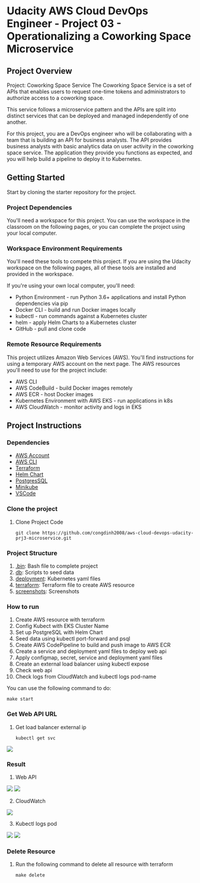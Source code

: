 # Udacity AWS Cloud DevOps Engineer - Project 03 - Operationalizing a Coworking Space Microservice

## Project Overview

Project: Coworking Space Service
The Coworking Space Service is a set of APIs that enables users to request one-time tokens and administrators to authorize access to a coworking space.

This service follows a microservice pattern and the APIs are split into distinct services that can be deployed and managed independently of one another.

For this project, you are a DevOps engineer who will be collaborating with a team that is building an API for business analysts. The API provides business analysts with basic analytics data on user activity in the coworking space service. The application they provide you functions as expected, and you will help build a pipeline to deploy it to Kubernetes.

## Getting Started

Start by cloning the starter repository for the project.

### Project Dependencies

You'll need a workspace for this project. You can use the workspace in the classroom on the following pages, or you can complete the project using your local computer.

### Workspace Environment Requirements

You'll need these tools to compete this project. If you are using the Udacity workspace on the following pages, all of these tools are installed and provided in the workspace.

If you're using your own local computer, you'll need:

- Python Environment - run Python 3.6+ applications and install Python dependencies via pip
- Docker CLI - build and run Docker images locally
- kubectl - run commands against a Kubernetes cluster
- helm - apply Helm Charts to a Kubernetes cluster
- GitHub - pull and clone code

### Remote Resource Requirements

This project utilizes Amazon Web Services (AWS). You'll find instructions for using a temporary AWS account on the next page. The AWS resources you'll need to use for the project include:

- AWS CLI
- AWS CodeBuild - build Docker images remotely
- AWS ECR - host Docker images
- Kubernetes Environment with AWS EKS - run applications in k8s
- AWS CloudWatch - monitor activity and logs in EKS

## Project Instructions

### Dependencies

- [AWS Account](https://aws.amazon.com/)
- [AWS CLI](https://docs.aws.amazon.com/cli/latest/userguide/getting-started-install.html)
- [Terraform](https://developer.hashicorp.com/terraform/downloads?product_intent=terraform)
- [Helm Chart](https://helm.sh/docs/intro/install/)
- [PostgresSQL](https://www.postgresql.org/download/)
- [Minikube](https://github.com/kubernetes/minikube)
- [VSCode](https://code.visualstudio.com/)

### Clone the project

1. Clone Project Code

   ```
   git clone https://github.com/congdinh2008/aws-cloud-devops-udacity-prj3-microservice.git
   ```

### Project Structure

1. [.bin](https://github.com/congdinh2008/aws-cloud-devops-udacity-prj3-microservice/tree/main/.bin): Bash file to complete project
2. [db](https://github.com/congdinh2008/aws-cloud-devops-udacity-prj3-microservice/tree/main/db): Scripts to seed data
3. [deployment](https://github.com/congdinh2008/aws-cloud-devops-udacity-prj3-microservice/tree/main/deployment): Kubernetes yaml files
4. [terraform](https://github.com/congdinh2008/aws-cloud-devops-udacity-prj3-microservice/tree/main/terraform): Terraform file to create AWS resource
5. [screenshots](https://github.com/congdinh2008/aws-cloud-devops-udacity-prj3-microservice/tree/main/screenshots): Screenshots

### How to run

1. Create AWS resource with terraform
2. Config Kubect with EKS Cluster Name
3. Set up PostgreSQL with Helm Chart
4. Seed data using kubectl port-forward and psql
5. Create AWS CodePipeline to build and push image to AWS ECR
6. Create a service and deployment yaml files to deploy web api
7. Apply configmap, secret, service and deployment yaml files
8. Create an external load balancer using kubectl expose
9. Check web api
10. Check logs from CloudWatch and kubectl logs pod-name

You can use the following command to do:

```
make start
```

### Get Web API URL

1. Get load balancer external ip

   ```
   kubectl get svc
   ```

<img src="./screenshots/kubectl_get_publicbackend_load_balancer_external_ip.png">

### Result

1. Web API

<img src="./screenshots/test_api_load_balancer_external_ip_daily_usage.png">

<img src="./screenshots/test_api_load_balancer_external_ip_user_visits.png">

2. CloudWatch

<img src="./screenshots/CloudWatch_logs.png">

3. Kubectl logs pod

<img src="./screenshots/EKS_logs_pods_request_result_with_data.png">

<img src="./screenshots/EKS_logs_pods_request_result_with_data_2.png">

### Delete Resource

1. Run the following command to delete all resource with terraform

   ```
   make delete
   ```
